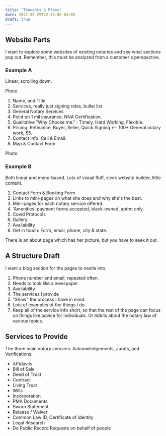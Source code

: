 ```yaml
---
title: "Thoughts & Plans"
date: 2022-06-29T22:19:06-04:00
draft: true
---
```


## Website Parts

I want to explore some websites of existing notaries and see what sections pop out. Remember, this must be analyzed from a customer's perspective. 

  ### Example A
Linear, scrolling down. 

Photo

1) Name, and Title
2) Services, really just signing roles, bullet list
3) General Notary Services
4) Point on 1 mil insurance. NNA Certification. 
5) Qualitative "Why Choose me." : Timely, Hard Working, Flexible.
6) Pricing: Refinance, Buyer, Seller, Quick Signing <-- 100+
  General notary work, $5. 
7) Contact Info. Cell & Email.
8) Map & Contact Form

Photo
  ### Example B

  Both linear and menu-based. 
  Lots of visual fluff, sleek website builder, little content.

1) Contact Form & Booking Form
2) Links to mini-pages on what she does and why she's the best.
3) Mini-pages for each notary service offered. 
4) 'Amenities' payment forms accepted, black-owned, aptmt only. 
5) Covid Protocols
6) Gallery
7) Availability
8) Get in touch: Form, email, phone, city & state.

There is an about page which has her picture, but you have to seek it out. 

## A Structure Draft

I want a blog section for the pages to nestle into. 

1) Phone number and email, repeated often. 
2) Needs to look like a newspaper. 
3) Availability
4) The services I provide
5) "Show" the process I have in mind.
6) Lots of examples of the things I do. 
7) Keep all of the service info short, so that the rest of the page can focus on things like advice for individuals. Or tidbits about the notary law of various topics. 


## Services to Provide

The three main notary services: Acknowledgements, Jurats, and Verifications. 

* Affidavits
* Bill of Sale
* Deed of Trust
* Contract
* Living Trust
* Wills
* Incorporation
* PMA Documents
* Sworn Statement
* Release / Waiver
* Common Law ID, Certificate of Identity
* Legal Research
* Do Public Record Requests on behalf of people

